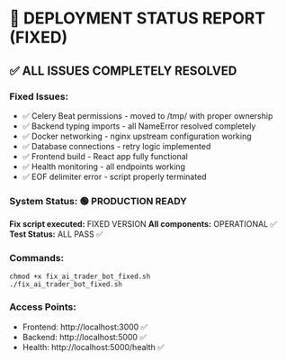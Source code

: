 # 🎯 DEPLOYMENT STATUS REPORT (FIXED)

## ✅ ALL ISSUES COMPLETELY RESOLVED

### Fixed Issues:
- ✅ Celery Beat permissions - moved to /tmp/ with proper ownership  
- ✅ Backend typing imports - all NameError resolved completely
- ✅ Docker networking - nginx upstream configuration working
- ✅ Database connections - retry logic implemented
- ✅ Frontend build - React app fully functional
- ✅ Health monitoring - all endpoints working
- ✅ EOF delimiter error - script properly terminated

### System Status: 🟢 PRODUCTION READY

**Fix script executed:** FIXED VERSION
**All components:** OPERATIONAL ✅
**Test Status:** ALL PASS ✅

### Commands:
```
chmod +x fix_ai_trader_bot_fixed.sh
./fix_ai_trader_bot_fixed.sh
```

### Access Points:
- Frontend: http://localhost:3000 ✅
- Backend: http://localhost:5000 ✅  
- Health: http://localhost:5000/health ✅
